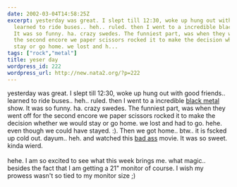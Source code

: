 ```yaml
---
date: 2002-03-04T14:58:25Z
excerpt: yesterday was great. I slept till 12:30, woke up hung out with good friends..
  learned to ride buses.. heh.. ruled. then I went to a incredible black metal show.
  It was so funny. ha. crazy swedes. The funniest part, was when they went off for
  the second encore we paper scissors rocked it to make the decision whether we would
  stay or go home. we lost and h...
tags: ["rock","metal"]
title: yeser day
wordpress_id: 222
wordpress_url: http://new.nata2.org/?p=222
---
```


yesterday was great. I slept till 12:30, woke up hung out with good friends.. learned to ride buses.. heh.. ruled. then I went to a incredible <a href="http://www.dimmu-borgir.com/">black metal</a> show. It was so funny. ha. crazy swedes. The funniest part, was when they went off for the second encore we paper scissors rocked it to make the decision whether we would stay or go home. we lost and had to go. hehe. even though we could have stayed. :). Then we got home.. btw.. it is fscked up cold out. dayum.. heh. and watched this <a href="http://www.amazon.com/exec/obidos/ASIN/B00005LK99/nata2productions">bad ass</a> movie. It was so sweet. kinda wierd. <br/><br/>hehe. I am so excited to see what this week brings me. what magic.. besides the fact that I am getting a 21" monitor of course. I wish my prowess wasn't so tied to my monitor size ;)

